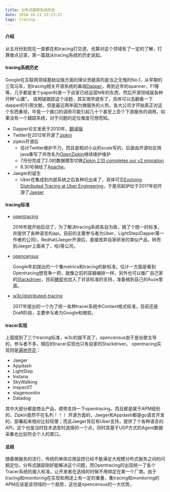 ```yaml
---
title: 分布式跟踪系统历史
date: 2018-10-21 23:23:27
tags: tracing
---
```

#### 介绍
从五月份到现在一直都在和tracing打交道，也算对这个领域有了一定的了解，打算做点记录，第一篇就从tracing系统的历史说起。

#### tracing系统历史
Google在互联网领域基础设施方面的理论贡献真的是当之无愧的No.1，从早期的三驾马车，到tracing相关开源系统的鼻祖[Dapper](https://ai.google/research/pubs/pub36356)，再到近年的spanner，F1等等，几乎都是发个paper科普一下自家已经运营N年的东西，然后开源领域就各种开种"山寨"。
调用链跟踪这个话题，其实很早就有了，具体可以去翻看一下dapper的引用文献，但是最近两年因为微服务的火热，各大公司才开始真正对这个东西重视，毕竟一个接口的调用可能引起几十个甚至上百个下游服务的调用，如果没有一个跟踪系统，对于问题的定位难度可想而知。

- Dapper论文发表于2010年，[翻译版](http://bigbully.github.io/Dapper-translation/)
- Twitter在2012年开源了[zipkin](https://blog.twitter.com/engineering/en_us/a/2012/distributed-systems-tracing-with-zipkin.html)
- zipkin开源后
    - 估计Twitter维护不力，而且是相对小众的scale写的，后面由开源社区用java重写了并改名为[OpenZipkin](https://zipkin.io)继续维护维护
    - 7月份完成了2.0的数据模型切换[Zipkin 2.10 completes our v2 migration](https://github.com/openzipkin/zipkin/releases/tag/2.10.1)
    - 8.30号捐给了[Apache](http://incubator.apache.org/projects/zipkin.html)。
- Jaeger的诞生
    - Uber在集成到内部系统之后各种坑出来了，具体可见[Evolving Distributed Tracing at Uber Engineering](https://eng.uber.com/distributed-tracing/)，于是另起炉灶于2017年初开源了[Jaeger](https://www.jaegertracing.io)


#### tracing标准

- [opentracing](https://opentracing.io/)

    2016年就开始启动了，为了解决tracing系统各自为政，搞了个统一的标准，并提供了各种语言的api。目前的主要参与者为Uber，LightStep(Dapper第一作者的公司)，Redhat(Jaeger开源后，直接放弃自家研发的类似产品，转而到Jaeger上面来了，哈)等公司。

- [opencensus](https://opencensus.io/)
    
    Google年初提出的一个集metrics和tracing的新标准，估计一方面是看到Opentracing想竞争一把，就像之前的容器编排一样，另外也可以推广自己家的[Stackdriver](https://cloud.google.com/stackdriver/)，目前[微软](https://open.microsoft.com/2018/06/13/microsoft-joins-the-opencensus-project/)也加入了对该标准的支持，准备搞到自己的Auze里面。

- [w3c/distributed-tracing](https://github.com/w3c/distributed-tracing)
    
    2017年提出的一个为了统一各种tracer系统中Context格式标准，目前还是Draft阶段，主要参与者为Google和微软。

#### tracer实现

上面提到了三个tracing标准，w3c的就不说了，opencensus由于是谷歌主导的，参与者不多，相应的tracer实现也只有自家的Stackdriver。
opentracing实现则是[遍地开花](https://opentracing.io/docs/supported-tracers/)：
- Jaeger
- Appdash
- LightStep
- Instana
- SkyWalking
- inspectIT
- stagemonitor
- Datadog

其中大部分都是商业产品，顺带支持一下opentracing，而且都是属于APM级别的，Zipkin竟然不在名列！！！
开源方面的，Jaeger和Appdash都是go语言开发的，部署起来相对比较轻便；而且Jaeger背后有Uber支持，提供了个各种语言的API，这个也是当时技术选型时选择的一个点，同时其基于UDP方式的Agent数据采集也比较符合个人的胃口。

#### 总结
随着微服务的流行，传统的单体应用监控已经不能满足大规模分布式服务之间的问题定位，分布式跟踪刚好能解决这个问题，而Opentracing的出现统一了各个Tracer系统的接入标准，让开发者在选择的时候不用绑定在某一个厂商。由于tracing和monitoring在实现和用途上有一定的重叠，集tracing和monitoring的APM应该是该领域的一个趋势，这也是opencensus的一大优势。